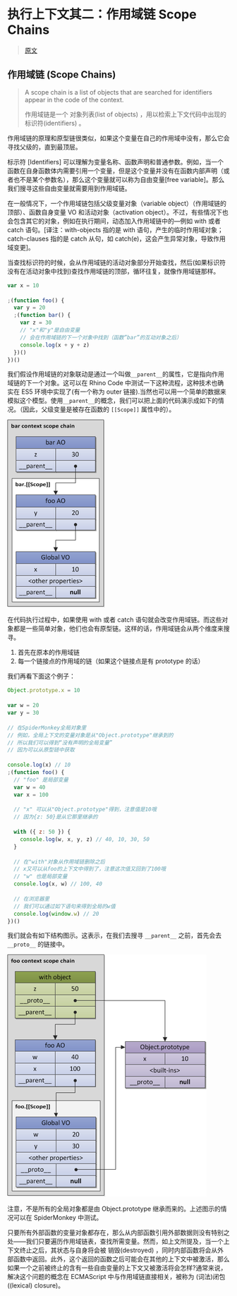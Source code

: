 # 执行上下文其二：作用域链 Scope Chains

> [原文](https://web.archive.org/web/20210417022803/http://www.nowamagic.net/librarys/veda/detail/1645)

## 作用域链 (Scope Chains)

> A scope chain is a list of objects that are searched for identifiers appear in the code of the context.
>
> 作用域链是一个 对象列表(list of objects) ，用以检索上下文代码中出现的 标识符(identifiers) 。

作用域链的原理和原型链很类似，如果这个变量在自己的作用域中没有，那么它会寻找父级的，直到最顶层。

标示符 [Identifiers] 可以理解为变量名称、函数声明和普通参数。例如，当一个函数在自身函数体内需要引用一个变量，但是这个变量并没有在函数内部声明（或者也不是某个参数名），那么这个变量就可以称为自由变量[free variable]。那么我们搜寻这些自由变量就需要用到作用域链。

在一般情况下，一个作用域链包括父级变量对象（variable object）（作用域链的顶部）、函数自身变量 VO 和活动对象（activation object）。不过，有些情况下也会包含其它的对象，例如在执行期间，动态加入作用域链中的—例如 with 或者 catch 语句。[译注：with-objects 指的是 with 语句，产生的临时作用域对象；catch-clauses 指的是 catch 从句，如 catch(e)，这会产生异常对象，导致作用域变更]。

当查找标识符的时候，会从作用域链的活动对象部分开始查找，然后(如果标识符没有在活动对象中找到)查找作用域链的顶部，循环往复，就像作用域链那样。

```js
var x = 10

;(function foo() {
  var y = 20
  ;(function bar() {
    var z = 30
    // "x"和"y"是自由变量
    // 会在作用域链的下一个对象中找到（函数”bar”的互动对象之后）
    console.log(x + y + z)
  })()
})()
```

我们假设作用域链的对象联动是通过一个叫做`__parent__`的属性，它是指向作用域链的下一个对象。这可以在 Rhino Code 中测试一下这种流程，这种技术也确实在 ES5 环境中实现了(有一个称为 outer 链接).当然也可以用一个简单的数据来模拟这个模型。使用`__parent__`的概念，我们可以把上面的代码演示成如下的情况。（因此，父级变量是被存在函数的 `[[Scope]]` 属性中的）。

![作用域链](./images/2012_03_21_09.png)

在代码执行过程中，如果使用 with 或者 catch 语句就会改变作用域链。而这些对象都是一些简单对象，他们也会有原型链。这样的话，作用域链会从两个维度来搜寻。

1. 首先在原本的作用域链
2. 每一个链接点的作用域的链（如果这个链接点是有 prototype 的话）

我们再看下面这个例子：

```js
Object.prototype.x = 10

var w = 20
var y = 30

// 在SpiderMonkey全局对象里
// 例如，全局上下文的变量对象是从"Object.prototype"继承到的
// 所以我们可以得到“没有声明的全局变量”
// 因为可以从原型链中获取

console.log(x) // 10
;(function foo() {
  // "foo" 是局部变量
  var w = 40
  var x = 100

  // "x" 可以从"Object.prototype"得到，注意值是10哦
  // 因为{z: 50}是从它那里继承的

  with ({ z: 50 }) {
    console.log(w, x, y, z) // 40, 10, 30, 50
  }

  // 在"with"对象从作用域链删除之后
  // x又可以从foo的上下文中得到了，注意这次值又回到了100哦
  // "w" 也是局部变量
  console.log(x, w) // 100, 40

  // 在浏览器里
  // 我们可以通过如下语句来得到全局的w值
  console.log(window.w) // 20
})()
```

我们就会有如下结构图示。这表示，在我们去搜寻 `__parent__` 之前，首先会去 `__proto__` 的链接中。

![with 增大的作用域链](./images/2012_03_21_10.png)

注意，不是所有的全局对象都是由 Object.prototype 继承而来的。上述图示的情况可以在 SpiderMonkey 中测试。

只要所有外部函数的变量对象都存在，那么从内部函数引用外部数据则没有特别之处——我们只要遍历作用域链表，查找所需变量。然而，如上文所提及，当一个上下文终止之后，其状态与自身将会被 销毁(destroyed) ，同时内部函数将会从外部函数中返回。此外，这个返回的函数之后可能会在其他的上下文中被激活，那么如果一个之前被终止的含有一些自由变量的上下文又被激活将会怎样?通常来说，解决这个问题的概念在 ECMAScript 中与作用域链直接相关，被称为 (词法)闭包((lexical) closure)。
